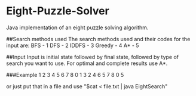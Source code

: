 # Eight-Puzzle-Solver
Java implementation of an eight puzzle solving algorithm.

##Search methods used
The search methods used and their codes for the input are:
BFS    - 1
DFS    - 2
IDDFS  - 3
Greedy - 4
A*     - 5

##Input
Input is initial state followed by final state, followed by type of search you want to use.
For optimal and complete results use A*.

###Example
1 2 3
4 5 6
7 8 0
1 3 2
4 6 5
7 8 0
5

or just put that in a file and use "$cat < file.txt | java EightSearch"
